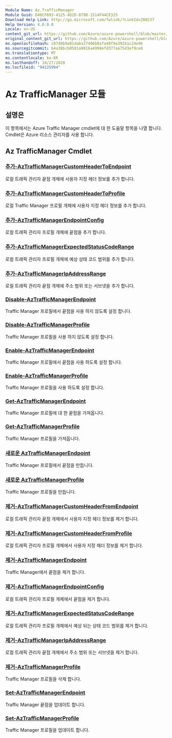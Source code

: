 ```yaml
---
Module Name: Az.TrafficManager
Module Guid: D48CF693-4125-4D2D-8790-1514F44CE325
Download Help Link: http://go.microsoft.com/fwlink/?LinkId=280237
Help Version: 4.0.0.0
Locale: en-US
content_git_url: https://github.com/Azure/azure-powershell/blob/master/src/TrafficManager/TrafficManager/help/Az.TrafficManager.md
original_content_git_url: https://github.com/Azure/azure-powershell/blob/master/src/TrafficManager/TrafficManager/help/Az.TrafficManager.md
ms.openlocfilehash: c87d9b9a01daba27406b8afa40f9e392b1c24e9b
ms.sourcegitcommit: b4a38bcb0501a9016a4998efd377aa75d3ef9ce8
ms.translationtype: MT
ms.contentlocale: ko-KR
ms.lasthandoff: 10/27/2020
ms.locfileid: "94225994"
---
```

# Az TrafficManager 모듈
## 설명은
이 항목에서는 Azure Traffic Manager cmdlet에 대 한 도움말 항목을 나열 합니다. Cmdlet은 Azure 리소스 관리자를 사용 합니다.

## Az TrafficManager Cmdlet
### [추가-AzTrafficManagerCustomHeaderToEndpoint](Add-AzTrafficManagerCustomHeaderToEndpoint.md)
로컬 트래픽 관리자 끝점 개체에 사용자 지정 헤더 정보를 추가 합니다.

### [추가-AzTrafficManagerCustomHeaderToProfile](Add-AzTrafficManagerCustomHeaderToProfile.md)
로컬 Traffic Manager 프로필 개체에 사용자 지정 헤더 정보를 추가 합니다.

### [추가-AzTrafficManagerEndpointConfig](Add-AzTrafficManagerEndpointConfig.md)
로컬 트래픽 관리자 프로필 개체에 끝점을 추가 합니다.

### [추가-AzTrafficManagerExpectedStatusCodeRange](Add-AzTrafficManagerExpectedStatusCodeRange.md)
로컬 트래픽 관리자 프로필 개체에 예상 상태 코드 범위를 추가 합니다.

### [추가-AzTrafficManagerIpAddressRange](Add-AzTrafficManagerIpAddressRange.md)
로컬 트래픽 관리자 끝점 개체에 주소 범위 또는 서브넷을 추가 합니다.

### [Disable-AzTrafficManagerEndpoint](Disable-AzTrafficManagerEndpoint.md)
Traffic Manager 프로필에서 끝점을 사용 하지 않도록 설정 합니다.

### [Disable-AzTrafficManagerProfile](Disable-AzTrafficManagerProfile.md)
Traffic Manager 프로필을 사용 하지 않도록 설정 합니다.

### [Enable-AzTrafficManagerEndpoint](Enable-AzTrafficManagerEndpoint.md)
Traffic Manager 프로필에서 끝점을 사용 하도록 설정 합니다.

### [Enable-AzTrafficManagerProfile](Enable-AzTrafficManagerProfile.md)
Traffic Manager 프로필을 사용 하도록 설정 합니다.

### [Get-AzTrafficManagerEndpoint](Get-AzTrafficManagerEndpoint.md)
Traffic Manager 프로필에 대 한 끝점을 가져옵니다.

### [Get-AzTrafficManagerProfile](Get-AzTrafficManagerProfile.md)
Traffic Manager 프로필을 가져옵니다.

### [새로운 AzTrafficManagerEndpoint](New-AzTrafficManagerEndpoint.md)
Traffic Manager 프로필에서 끝점을 만듭니다.

### [새로운 AzTrafficManagerProfile](New-AzTrafficManagerProfile.md)
Traffic Manager 프로필을 만듭니다.

### [제거-AzTrafficManagerCustomHeaderFromEndpoint](Remove-AzTrafficManagerCustomHeaderFromEndpoint.md)
로컬 트래픽 관리자 끝점 개체에서 사용자 지정 헤더 정보를 제거 합니다.

### [제거-AzTrafficManagerCustomHeaderFromProfile](Remove-AzTrafficManagerCustomHeaderFromProfile.md)
로컬 트래픽 관리자 프로필 개체에서 사용자 지정 헤더 정보를 제거 합니다.

### [제거-AzTrafficManagerEndpoint](Remove-AzTrafficManagerEndpoint.md)
Traffic Manager에서 끝점을 제거 합니다.

### [제거-AzTrafficManagerEndpointConfig](Remove-AzTrafficManagerEndpointConfig.md)
로컬 트래픽 관리자 프로필 개체에서 끝점을 제거 합니다.

### [제거-AzTrafficManagerExpectedStatusCodeRange](Remove-AzTrafficManagerExpectedStatusCodeRange.md)
로컬 트래픽 관리자 프로필 개체에서 예상 되는 상태 코드 범위를 제거 합니다.

### [제거-AzTrafficManagerIpAddressRange](Remove-AzTrafficManagerIpAddressRange.md)
로컬 트래픽 관리자 끝점 개체에서 주소 범위 또는 서브넷을 제거 합니다.

### [제거-AzTrafficManagerProfile](Remove-AzTrafficManagerProfile.md)
Traffic Manager 프로필을 삭제 합니다.

### [Set-AzTrafficManagerEndpoint](Set-AzTrafficManagerEndpoint.md)
Traffic Manager 끝점을 업데이트 합니다.

### [Set-AzTrafficManagerProfile](Set-AzTrafficManagerProfile.md)
Traffic Manager 프로필을 업데이트 합니다.

